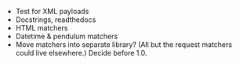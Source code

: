 * Test for XML payloads
* Docstrings, readthedocs
* HTML matchers
* Datetime & pendulum matchers
* Move matchers into separate library? (All but the request matchers could live elsewhere.) Decide before 1.0.
